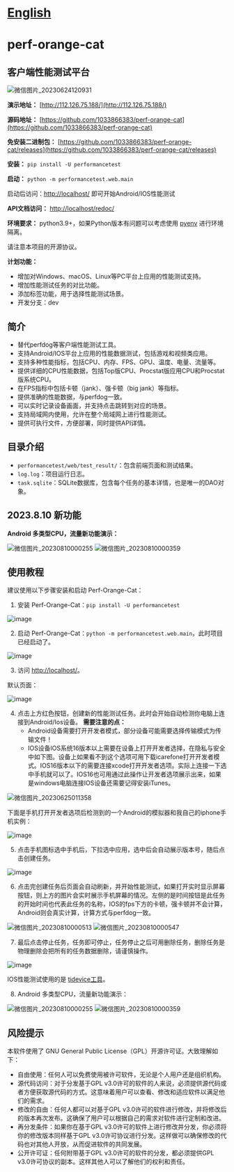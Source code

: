 # [English](README_EN.md)
# perf-orange-cat
## 客户端性能测试平台

![微信图片_20230624120931](https://github.com/1033866383/perf-orange-cat/assets/56209295/ce1d47eb-01bb-41d8-88d4-e07828aea825)

**演示地址：** [http://112.126.75.188/](http://112.126.75.188/)

**源码地址：** [https://github.com/1033866383/perf-orange-cat](https://github.com/1033866383/perf-orange-cat)

**免安装二进制包：** [https://github.com/1033866383/perf-orange-cat/releases](https://github.com/1033866383/perf-orange-cat/releases)

**安装：** `pip install -U performancetest`

**启动：** `python -m performancetest.web.main`

启动后访问：[http://localhost/](http://localhost/) 即可开始Android/IOS性能测试

**API文档访问：** [http://localhost/redoc/](http://localhost/redoc/)

**环境要求：** python3.9+，如果Python版本有问题可以考虑使用 [pyenv](https://github.com/pyenv/pyenv) 进行环境隔离。

请注意本项目的开源协议。

**计划功能：**
- 增加对Windows、macOS、Linux等PC平台上应用的性能测试支持。
- 增加性能测试任务的对比功能。
- 添加标签功能，用于选择性能测试场景。
- 开发分支：dev

## 简介
- 替代perfdog等客户端性能测试工具。
- 支持Android/IOS平台上应用的性能数据测试，包括游戏和视频类应用。
- 支持多种性能指标，包括CPU、内存、FPS、GPU、温度、电量、流量等。
- 提供详细的CPU性能数据，包括Top版CPU、Procstat版应用CPU和Procstat版系统CPU。
- 在FPS指标中包括卡顿（jank）、强卡顿（big jank）等指标。
- 提供准确的性能数据，与perfdog一致。
- 可以实时记录设备画面，并支持点击跳转到对应的场景。
- 支持局域网内使用，允许在整个局域网上进行性能测试。
- 提供可执行文件，方便部署，同时提供API详情。

## 目录介绍
- `performancetest/web/test_result/`：包含前端页面和测试结果。
- `log.log`：项目运行日志。
- `task.sqlite`：SQLite数据库，包含每个任务的基本详情，也是唯一的DAO对象。

## 2023.8.10 新功能
**Android 多类型CPU，流量新功能演示：**

![微信图片_20230810000255](https://github.com/1033866383/perf-orange-cat/assets/56209295/da98d4bc-9784-4e75-8a3c-a8b9e94d02bd)
![微信图片_20230810000359](https://github.com/1033866383/perf-orange-cat/assets/56209295/bb88db4f-2013-4937-b1f2-cd1510adc9d1)

## 使用教程
建议使用以下步骤安装和启动 Perf-Orange-Cat：

1. 安装 Perf-Orange-Cat：`pip install -U performancetest`

![image](https://github.com/1033866383/perf-orange-cat/assets/56209295/b0d566fd-cf1e-4fd2-85eb-21f1e3762619)

2. 启动 Perf-Orange-Cat：`python -m performancetest.web.main`，此时项目已经启动了。

![image](https://github.com/1033866383/perf-orange-cat/assets/56209295/38f32ab0-a967-4cc4-963a-e57320e9da11)

3. 访问 [http://localhost/](http://localhost/)。

默认页面：

![image](https://github.com/1033866383/perf-orange-cat/assets/56209295/6b7d1e37-d488-4dda-b8b3-4e89890edf3f)

4. 点击上方红色按钮，创建新的性能测试任务。此时会开始自动检测你电脑上连接到Android/Ios设备。
   **需要注意的点：**
   - Android设备需要打开开发者模式，部分设备可能需要选择传输模式为传输文件！
   - IOS设备IOS系统16版本以上需要在设备上打开开发者选择，在隐私与安全中如下图。设备上如果看不到这个选项可用下载icarefone打开开发者模式。IOS16版本以下的需要连接xcode打开开发者选项。实际上连接一下选中手机就可以了。IOS16也可用通过此操作让开发者选项展示出来，如果是windows电脑连接IOS设备还需要记得安装iTunes。

![微信图片_20230625011358](https://github.com/1033866383/perf-orange-cat/assets/56209295/78d05b9e-7370-486c-b8cd-3ad0afaf5744)

下面是手机打开开发者选项后检测到的一个Android的模拟器和我自己的iphone手机实例：

![image](https://github.com/1033866383/perf-orange-cat/assets/56209295/78634fab-7225-4226-bca1-fdd4884abaec)

5. 点击手机图标选中手机后，下拉选中应用，选中后会自动展示版本号，随后点击创建任务。

![image](https://github.com/1033866383/perf-orange-cat/assets/56209295/ffbb3ef7-0623-44fd-97a2-f9e17135173b)

6. 点击完创建任务后页面会自动刷新，并开始性能测试，如果打开实时显示屏幕按钮，则上方的图片会实时展示手机屏幕的情况。左侧的是时间按钮是此任务的开始时间也代表此任务的名称，IOS的fps下方的卡顿，强卡顿并不会计算，Android则会真实计算，计算方式与perfdog一致。

![微信图片_20230810000513](https://github.com/1033866383/perf-orange-cat/assets/56209295/6021212f-d68c-431c-b4a0-50ec464f951e)
![微信图片_20230810000547](https://github.com/1033866383/perf-orange-cat/assets/56209295/b7a33e0e-7a9f-42d5-9dd7-571684ba428d)

7. 最后点击停止任务，任务即可停止，任务停止之后可用删除任务，删除任务是物理删除会把所有的任务数据删除，请谨慎操作。

![image](https://github.com/1033866383/perf-orange-cat/assets/56209295/a2f65fca-2256-4fac-a1a3-79fb8899ea0f)

IOS性能测试使用的是 [tidevice工具](https://github.com/alibaba/taobao-iphone-device)。

8. Android 多类型CPU，流量新功能演示：

![微信图片_20230810000255](https://github.com/1033866383/perf-orange-cat/assets/56209295/da98d4bc-9784-4e75-8a3c-a8b9e94d02bd)
![微信图片_20230810000359](https://github.com/1033866383/perf-orange-cat/assets/56209295/bb88db4f-2013-4937-b1f2-cd1510adc9d1)

## 风险提示
本软件使用了 GNU General Public License（GPL）开源许可证。大致理解如下：
- 自由使用：任何人可以免费使用被许可软件，无论是个人用户还是组织机构。
- 源代码访问：对于分发基于GPL v3.0许可的软件的人来说，必须提供源代码或者方便获取源代码的方式。这意味着用户可以查看、修改和适应软件以满足他们的需求。
- 修改的自由：任何人都可以对基于GPL v3.0许可的软件进行修改，并将修改后的版本再次发布。这确保了用户可以根据自己的需求对软件进行定制和改进。
- 再分发条件：如果你在基于GPL v3.0许可的软件上进行修改并分发，你必须将你的修改版本同样基于GPL v3.0许可协议进行分发。这样做可以确保修改的代码也对其他人开放，从而促进软件的共同发展。
- 公开许可证：任何附带基于GPL v3.0许可的软件的分发，都必须提供GPL v3.0许可协议的副本。这样其他人可以了解他们的权利和责任。
